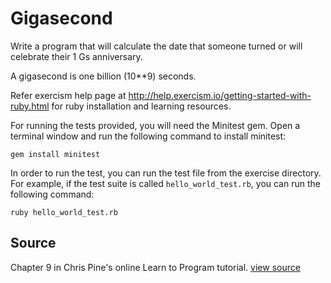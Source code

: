   # Gigasecond

Write a program that will calculate the date that someone turned or will celebrate their 1 Gs anniversary.

A gigasecond is one billion (10**9) seconds.

Refer exercism help page at http://help.exercism.io/getting-started-with-ruby.html for ruby installation and learning resources.

For running the tests provided, you will need the Minitest gem. Open a terminal window and run the following command to install minitest:

    gem install minitest

In order to run the test, you can run the test file from the exercise directory. For example, if the test suite is called `hello_world_test.rb`, you can run the following command:

    ruby hello_world_test.rb

## Source

Chapter 9 in Chris Pine's online Learn to Program tutorial. [view source](http://pine.fm/LearnToProgram/?Chapter=09)
